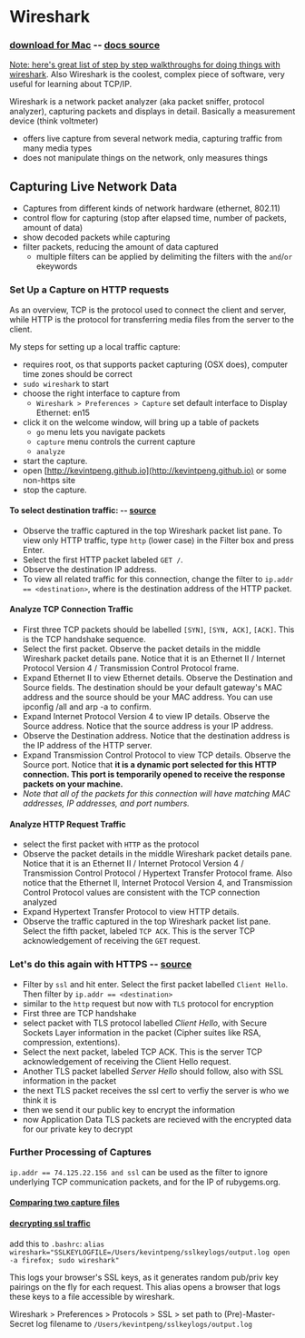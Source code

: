 # Wireshark 
### [download for Mac](https://1.na.dl.wireshark.org/osx/Wireshark%202.0.4%20Intel%2064.dmg) -- [docs source](https://www.wireshark.org/docs/wsug_html_chunked/index.html)
[Note: here's great list of step by step walkthroughs for doing things with wireshark](https://en.wikiversity.org/wiki/Wireshark). Also Wireshark is the coolest, complex piece of software, very useful for learning about TCP/IP.

Wireshark is a network packet analyzer (aka packet sniffer, protocol analyzer), capturing packets and displays in detail. Basically a measurement device (think voltmeter)
- offers live capture from several network media, capturing traffic from many media types
- does not manipulate things on the network, only measures things

## Capturing Live Network Data
- Captures from different kinds of network hardware (ethernet, 802.11)
- control flow for capturing (stop after elapsed time, number of packets, amount of data)
- show decoded packets while capturing
- filter packets, reducing the amount of data captured
  - multiple filters can be applied by delimiting the filters with the `and`/`or` ekeywords 

### Set Up a Capture on HTTP requests
As an overview, TCP is the protocol used to connect the client and server, while HTTP is the protocol for transferring media files from the server to the client.

My steps for setting up a local traffic capture:
- requires root, os that supports packet capturing (OSX does), computer time zones should be correct
- `sudo wireshark` to start
- choose the right interface to capture from 
  - `Wireshark > Preferences > Capture` set default interface to Display Ethernet: en15
- click it on the welcome window, will bring up a table of packets
  - `go` menu lets you navigate packets
  - `capture` menu controls the current capture
  - `analyze`
- start the capture.
- open [http://kevintpeng.github.io](http://kevintpeng.github.io) or some non-https site
- stop the capture.

#### To select destination traffic: -- [source](https://en.wikiversity.org/wiki/Wireshark/HTTP)

- Observe the traffic captured in the top Wireshark packet list pane. To view only HTTP traffic, type `http` (lower case) in the Filter box and press Enter.
- Select the first HTTP packet labeled `GET /`.
- Observe the destination IP address.
- To view all related traffic for this connection, change the filter to `ip.addr == <destination>`, where <destination> is the destination address of the HTTP packet.

#### Analyze TCP Connection Traffic
- First three TCP packets should be labelled `[SYN]`, `[SYN, ACK]`, `[ACK]`. This is the TCP handshake sequence.
- Select the first packet. Observe the packet details in the middle Wireshark packet details pane. Notice that it is an Ethernet II / Internet Protocol Version 4 / Transmission Control Protocol frame.
- Expand Ethernet II to view Ethernet details. Observe the Destination and Source fields. The destination should be your default gateway's MAC address and the source should be your MAC address. You can use ipconfig /all and arp -a to confirm.
- Expand Internet Protocol Version 4 to view IP details. Observe the Source address. Notice that the source address is your IP address.
- Observe the Destination address. Notice that the destination address is the IP address of the HTTP server.
- Expand Transmission Control Protocol to view TCP details. Observe the Source port. Notice that **it is a dynamic port selected for this HTTP connection. This port is temporarily opened to receive the response packets on your machine.**
- *Note that all of the packets for this connection will have matching MAC addresses, IP addresses, and port numbers.*

#### Analyze HTTP Request Traffic
- select the first packet with `HTTP` as the protocol
- Observe the packet details in the middle Wireshark packet details pane. Notice that it is an Ethernet II / Internet Protocol Version 4 / Transmission Control Protocol / Hypertext Transfer Protocol frame. Also notice that the Ethernet II, Internet Protocol Version 4, and Transmission Control Protocol values are consistent with the TCP connection analyzed
- Expand Hypertext Transfer Protocol to view HTTP details.
- Observe the traffic captured in the top Wireshark packet list pane. Select the fifth packet, labeled `TCP ACK`. This is the server TCP acknowledgement of receiving the `GET` request.

### Let's do this again with HTTPS -- [source](https://en.wikiversity.org/wiki/Wireshark/HTTPS)
- Filter by `ssl` and hit enter. Select the first packet labelled `Client Hello`. Then filter by `ip.addr == <destination>`
- similar to the `http` request but now with `TLS` protocol for encryption
- First three are TCP handshake
- select packet with TLS protocol labelled *Client Hello*, with Secure Sockets Layer information in the packet (Cipher suites like RSA, compression, extentions).
- Select the next packet, labeled TCP ACK. This is the server TCP acknowledgement of receiving the Client Hello request.
- Another TLS packet labelled *Server Hello* should follow, also with SSL information in the packet
- the next TLS packet receives the ssl cert to verfiy the server is who we think it is
- then we send it our public key to encrypt the information
- now Application Data TLS packets are recieved with the encrypted data for our private key to decrypt

### Further Processing of Captures
`ip.addr == 74.125.22.156 and ssl` can be used as the filter to ignore underlying TCP communication packets, and for the IP of rubygems.org.

#### [Comparing two capture files](https://www.wireshark.org/docs/wsug_html_chunked/ChStatCompareCaptureFiles.html)

#### [decrypting ssl traffic](https://jimshaver.net/2015/02/11/decrypting-tls-browser-traffic-with-wireshark-the-easy-way/)
add this to `.bashrc`:
`alias wireshark="SSLKEYLOGFILE=/Users/kevintpeng/sslkeylogs/output.log open -a firefox;
sudo wireshark"`

This logs your browser's SSL keys, as it generates random pub/priv key pairings on the fly for each request. This alias opens a browser that logs these keys to a file accessible by wireshark.

Wireshark > Preferences > Protocols > SSL > set path to (Pre)-Master-Secret log filename to `/Users/kevintpeng/sslkeylogs/output.log`
